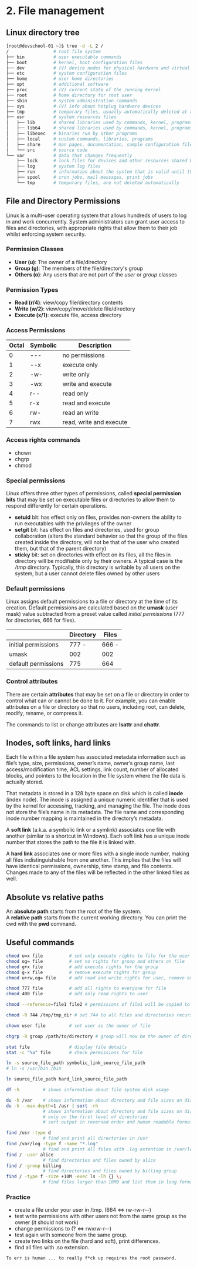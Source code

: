 # 2. File management

## Linux directory tree

```bash
[root@devschool-01 ~]$ tree -d -L 2 /
/                 # root file system
├── bin           # user executable commands
├── boot          # kernel, boot configuration files
├── dev           # (V) device nodes for physical hardware and virtual devices
├── etc           # system configuration files
├── home          # user home directories
├── opt           # additional software
├── proc          # (V) current state of the running kernel
├── root          # home directory for root user
├── sbin          # system administration commands
├── sys           # (V) info about hotplug hardware devices
├── tmp           # temporary files, usually automatically deleted at reboot
├── usr           # system resources files
│   ├── lib       # shared libraries used by commands, kernel, programs
│   ├── lib64     # shared libraries used by commands, kernel, programs
│   ├── libexec   # binaries run by other programs
│   ├── local     # custom commands, libraries, programs
│   ├── share     # man pages, documentation, sample configuration files
│   └── src       # source code
└── var           # data that changes frequently
    ├── lock      # lock files for devices and other resources shared by multiple applications
    ├── log       # system log files
    ├── run       # information about the system that is valid until the system is next booted
    ├── spool     # cron jobs, mail messages, print jobs
    └── tmp       # temporary files, are not deleted automatically
```

## File and Directory Permissions
Linux is a multi-user operating system that allows hundreds of users to log in and work concurrently.
System administrators can grant user access to files and directories, with appropriate rights that allow them to their job whilst enforcing system security.

### Permission Classes
- **User (u)**: The owner of a file/directory
- **Group (g)**: The members of the file/directory's group
- **Others (o)**: Any users that are not part of the *user* or *group* classes

### Permission Types
- **Read (r/4)**: view/copy file/directory contents
- **Write (w/2)**: view/copy/move/delete file/directory
- **Execute (x/1)**: execute file, access directory

### Access Permissions

| Octal | Symbolic | Description             |
| ----- | -------- | ----------------------- |
| 0     | ---      | no permissions          |
| 1     | --x      | execute only            |
| 2     | -w-      | write only              |
| 3     | -wx      | write and execute       |
| 4     | r--      | read only               |
| 5     | r-x      | read and execute        |
| 6     | rw-      | read an write           |
| 7     | rwx      | read, write and execute |

### Access rights commands
- chown
- chgrp
- chmod

### Special permissions
Linux offers three other types of permissions, called **special permission bits** that may be set on executable files or directories to allow them to respond differently for certain operations.

- **setuid** bit: has effect only on files, provides non-owners the ability to run executables with the privileges of the owner
- **setgit** bit: has effect on files and directories, used for group collaboration (alters the standard behavior so that the group of the files created inside the directory, will not be that of the user who created them, but that of the parent directory)
- **sticky** bit: set on directories with effect on its files, all the files in directory will be modifiable only by their owners. A typical case is the */tmp* directory. Typically, this directory is writable by all users on the system, but a user cannot delete files owned by other users

### Default permissions
Linux assigns default permissions to a file or directory at the time of its creation. Default permissions are calculated based on the **umask** (user mask) value subtracted from a preset value called *initial permissions* (777 for directories, 666 for files).

|                     | Directory | Files |
| ------------------- | --------- | ----- |
| initial permissions |   777 -   | 666 - |
| umask               |   002     | 002   |
| default permissions |   775     | 664   |

### Control attributes
There are certain **attributes** that may be set on a file or directory in order to control what can or cannot be done to it. For example, you can enable attributes on a file or directory so that no users, including root, can delete, modify, rename, or compress it.

The commands to list or change attributes are **lsattr** and **chattr**.

## Inodes, soft links, hard links
Each file within a file system has associated metadata information such as file’s type, size, permissions, owner’s name, owner’s group name, last access/modification time, ACL settings, link count, number of allocated blocks, and pointers to the location in the file system where the file data is actually stored.

That metadata is stored in a 128 byte space on disk which is called **inode** (index node).
The inode is assigned a unique numeric identifier that is used by the kernel for accessing, tracking, and managing the file.
The inode does not store the file’s name in its metadata. The file name and corresponding inode number mapping is maintained in the directory’s metadata.

A **soft link** (a.k.a. a symbolic link or a symlink) associates one file with another (similar to a shortcut in Windows). Each soft link has a unique inode number that stores the path to the file it is linked with.

A **hard link** associates one or more files with a single inode number, making all files indistinguishable from one another. This implies that the files will have identical permissions, ownership, time stamp, and file contents. Changes made to any of the files will be reflected in the other linked files as well.

## Absolute vs relative paths
An **absolute path** starts from the root of the file system. <br/>
A **relative path** starts from the current working directory. You can print the cwd with the **pwd** command.

## Useful commands
```bash
chmod u=x file          # set only execute rights to file for the user (owner)
chmod og= file          # set no rights for group and others on file
chmod g+x file          # add execute rights for the group
chmod g-x file          # remove execute rights for group
chmod u+rw,og= file     # add read and write rights for user, remove every right for group and others

chmod 777 file          # add all rights to everyone for file
chmod 400 file          # add only read rights to user

chmod --reference=file1 file2 # permissions of file1 will be copied to file2

chmod -R 744 /tmp/tmp_dir # set 744 to all files and directories recursively

chown user file         # set user as the owner of file

chgrp -R group /path/to/directory # group will now be the owner of directory and everything in it

stat file               # display file details
stat -c "%a" file       # check permissions for file 

ln -s source_file_path symbolic_link_source_file_path
# ln -s /usr/bin /bin

ln source_file_path hard_link_source_file_path

df -h         # shows information about file system disk usage

du -h /var    # shows information about directory and file sizes on disk
du -h --max-depth=1 /usr | sort -rh
              # shows information about directory and file sizes on disk
              # only on the first level of directories
              # sort output in reversed order and human readable format

find /usr -type d
              # find and print all directories in /usr
find /var/log -type f -name "*.log"
              # find and print all files with .log extention in /var/log
find / -user alice
              # find directories and files owned by alice
find / -group billing
              # find directories and files owned by billing group
find / -type f -size +10M -exec ls -lh {} \;
              # find files larger than 10MB and list them in long format
```

### Practice
- create a file under your user in /tmp. (664 <=> rw-rw-r--)
- test write permissions with other users not from the same group as the owner (it should not work)
- change permissions to (? <=> rwxrw-r--)
- test again with someone from the same group.
- create two links on the file (hard and soft), print differences.
- find all files with .so extension.

```To err is human ... to really f*ck up requires the root password.```
